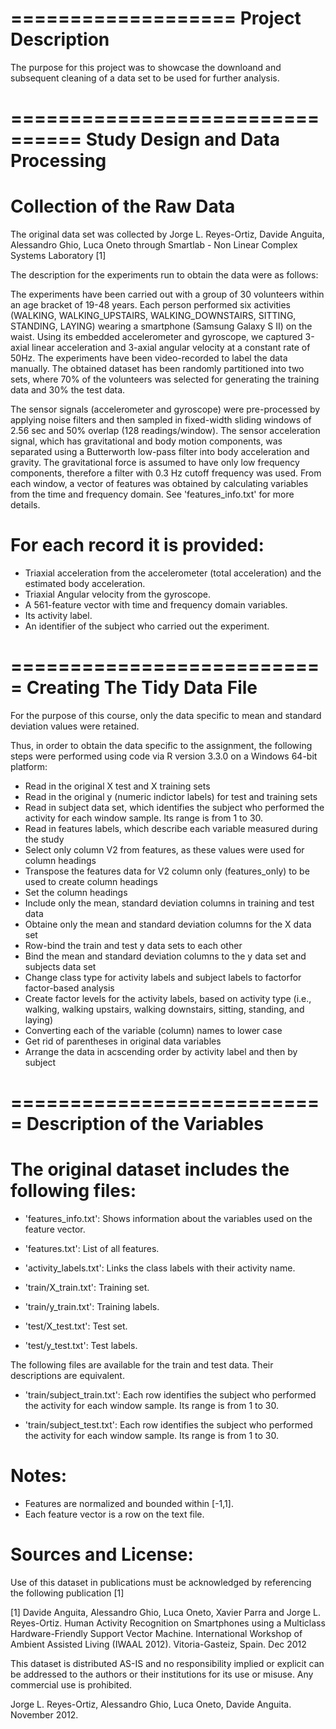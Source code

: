 ===================
Project Description
===================
The purpose for this project was to showcase the downloand and subsequent cleaning of a data set to be used for further analysis.

================================
Study Design and Data Processing
================================

Collection of the Raw Data
==========================
The original data set was collected by Jorge L. Reyes-Ortiz, Davide Anguita, Alessandro Ghio, Luca Oneto through Smartlab - Non Linear Complex Systems Laboratory [1]

The description for the experiments run to obtain the data were as follows:

The experiments have been carried out with a group of 30 volunteers within an age bracket of 19-48 years. 
Each person performed six activities (WALKING, WALKING_UPSTAIRS, WALKING_DOWNSTAIRS, SITTING, STANDING, LAYING) wearing a smartphone (Samsung Galaxy S II) on the waist. 
Using its embedded accelerometer and gyroscope, we captured 3-axial linear acceleration and 3-axial angular velocity at a constant rate of 50Hz. 
The experiments have been video-recorded to label the data manually. 
The obtained dataset has been randomly partitioned into two sets, where 70% of the volunteers was selected for generating the training data and 30% the test data. 

The sensor signals (accelerometer and gyroscope) were pre-processed by applying noise filters and then sampled in fixed-width sliding windows of 2.56 sec and 50% overlap (128 readings/window). 
The sensor acceleration signal, which has gravitational and body motion components, was separated using a Butterworth low-pass filter into body acceleration and gravity. 
The gravitational force is assumed to have only low frequency components, therefore a filter with 0.3 Hz cutoff frequency was used. 
From each window, a vector of features was obtained by calculating variables from the time and frequency domain. See 'features_info.txt' for more details. 

For each record it is provided:
======================================

- Triaxial acceleration from the accelerometer (total acceleration) and the estimated body acceleration.
- Triaxial Angular velocity from the gyroscope. 
- A 561-feature vector with time and frequency domain variables. 
- Its activity label. 
- An identifier of the subject who carried out the experiment.

===========================
Creating The Tidy Data File
===========================
For the purpose of this course, only the data specific to mean and standard deviation values were retained.

Thus, in order to obtain the data specific to the assignment, the following steps were performed using code via R version 3.3.0 on a Windows 64-bit platform:

- Read in the original X test and X training sets
- Read in the original y (numeric indictor labels) for test and training sets
- Read in subject data set, which identifies the subject who performed the activity for each window sample. Its range is from 1 to 30.
- Read in features labels, which describe each variable measured during the study
- Select only column V2 from features, as these values were used for column headings
- Transpose the features data for V2 column only (features_only) to be used to create column headings
- Set the column headings
- Include only the mean, standard deviation columns in training and test data
- Obtaine only the mean and standard deviation columns for the X data set
- Row-bind the train and test y data sets to each other
- Bind the mean and standard deviation columns to the y data set and subjects data set
- Change class type for activity labels and subject labels to factorfor factor-based analysis
- Create factor levels for the activity labels, based on activity type (i.e., walking, walking upstairs, walking downstairs, sitting, standing, and laying)
- Converting each of the variable (column) names to lower case
- Get rid of parentheses in original data variables
- Arrange the data in acscending order by activity label and then by subject

===========================
Description of the Variables
============================

The original dataset includes the following files:
==================================================

- 'features_info.txt': Shows information about the variables used on the feature vector.

- 'features.txt': List of all features.

- 'activity_labels.txt': Links the class labels with their activity name.

- 'train/X_train.txt': Training set.

- 'train/y_train.txt': Training labels.

- 'test/X_test.txt': Test set.

- 'test/y_test.txt': Test labels.

The following files are available for the train and test data. Their descriptions are equivalent. 

- 'train/subject_train.txt': Each row identifies the subject who performed the activity for each window sample. Its range is from 1 to 30. 

- 'train/subject_test.txt': Each row identifies the subject who performed the activity for each window sample. Its range is from 1 to 30. 

Notes: 
======
- Features are normalized and bounded within [-1,1].
- Each feature vector is a row on the text file.


Sources and License:
===================
Use of this dataset in publications must be acknowledged by referencing the following publication [1] 

[1] Davide Anguita, Alessandro Ghio, Luca Oneto, Xavier Parra and Jorge L. Reyes-Ortiz. Human Activity Recognition on Smartphones using a Multiclass Hardware-Friendly Support Vector Machine. International Workshop of Ambient Assisted Living (IWAAL 2012). Vitoria-Gasteiz, Spain. Dec 2012

This dataset is distributed AS-IS and no responsibility implied or explicit can be addressed to the authors or their institutions for its use or misuse. Any commercial use is prohibited.

Jorge L. Reyes-Ortiz, Alessandro Ghio, Luca Oneto, Davide Anguita. November 2012.
